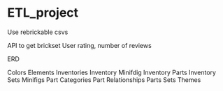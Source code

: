 # ETL_project

Use rebrickable csvs

API to get brickset
User rating, number of reviews

ERD



Colors
Elements
Inventories
Inventory Minifdig
Inventory Parts
Inventory Sets
Minifigs
Part Categories
Part Relationships
Parts
Sets
Themes


